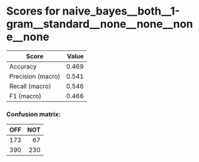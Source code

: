 # Scores for naive_bayes__both__1-gram__standard__none__none__none__none
|      Score      |Value|
|-----------------|----:|
|Accuracy         |0.469|
|Precision (macro)|0.541|
|Recall (macro)   |0.546|
|F1 (macro)       |0.466|

### Confusion matrix:
|OFF|NOT|
|--:|--:|
|173| 67|
|390|230|
